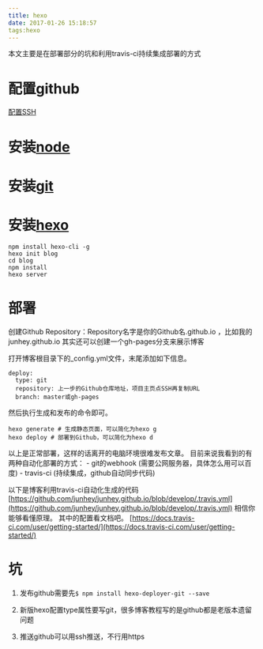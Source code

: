 ```yaml
---
title: hexo
date: 2017-01-26 15:18:57
tags:hexo
---
```


本文主要是在部署部分的坑和利用travis-ci持续集成部署的方式

# 配置github

[配置SSH](https://help.github.com/articles/connecting-to-github-with-ssh/)

# 安装[node](https://nodejs.org/en/)


# 安装[git](https://git-scm.com/)


# 安装[hexo](https://hexo.io/)

```
npm install hexo-cli -g
hexo init blog
cd blog
npm install
hexo server
```

# 部署

创建Github Repository：Repository名字是你的Github名.github.io ，比如我的junhey.github.io
其实还可以创建一个gh-pages分支来展示博客

打开博客根目录下的_config.yml文件，末尾添加如下信息。
```
deploy:
  type: git
  repository: 上一步的Github仓库地址，项目主页点SSH再复制URL
  branch: master或gh-pages
```
然后执行生成和发布的命令即可。
```
hexo generate # 生成静态页面，可以简化为hexo g
hexo deploy # 部署到Github，可以简化为hexo d
```
以上是正常部署，这样的话离开的电脑环境很难发布文章。
目前来说我看到的有两种自动化部署的方式：
	- git的webhook (需要公网服务器，具体怎么用可以百度)
	- travis-ci (持续集成，github自动同步代码)

以下是博客利用travis-ci自动化生成的代码
[https://github.com/junhey/junhey.github.io/blob/develop/.travis.yml](https://github.com/junhey/junhey.github.io/blob/develop/.travis.yml)
相信你能够看懂原理。
其中的配置看文档吧。
[https://docs.travis-ci.com/user/getting-started/](https://docs.travis-ci.com/user/getting-started/)

#  坑

1. 发布github需要先```$ npm install hexo-deployer-git --save```

2. 新版hexo配置type属性要写git，很多博客教程写的是github都是老版本遗留问题

3. 推送github可以用ssh推送，不行用https
